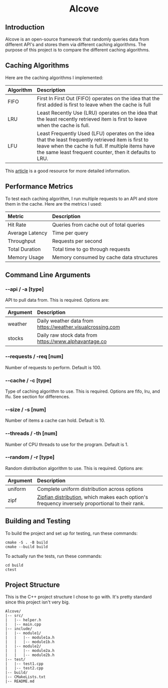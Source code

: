 <h1 style="text-align: center;">Alcove</h1>

## Introduction
Alcove is an open-source framework that randomly queries data from different API's and stores them via different caching algorithms. The purpose of this project is to compare the different caching algorithms.

## Caching Algorithms
Here are the caching algorithms I implemented:

| Algorithm | Description                                                                                                                                                                                                          |
|:----------|:---------------------------------------------------------------------------------------------------------------------------------------------------------------------------------------------------------------------|
| FIFO      | First In First Out (FIFO) operates on the idea that the first added is first to leave when the cache is full                                                                                                         |
| LRU       | Least Recently Use (LRU) operates on the idea that the least recently retrieved item is first to leave when the cache is full.                                                                                       |
| LFU       | Least Frequently Used (LFU) operates on the idea that the least frequently retrieved item is first to leave when the cache is full. If multiple items have the same least frequent counter, then it defaults to LRU. |

This [article](https://algocademy.com/blog/cache-algorithms-fifo-vs-lru-vs-lfu-a-comprehensive-guide/) is a good resource for more detailed information.

## Performance Metrics
To test each caching algorithm, I run multiple requests to an API and store them in the cache. Here are the metrics I used:

| Metric          | Description                              |
|:----------------|:-----------------------------------------|
| Hit Rate        | Queries from cache out of total queries  |
| Average Latency | Time per query                           |
| Throughput      | Requests per second                      |
| Total Duration  | Total time to go through requests        |
| Memory Usage    | Memory consumed by cache data structures |

## Command Line Arguments
### --api / -a [type]
API to pull data from. This is required. Options are:

| Argument | Description                                                |
|:---------|:-----------------------------------------------------------|
| weather  | Daily weather data from https://weather.visualcrossing.com |
| stocks   | Daily raw stock data from https://www.alphavantage.co      |

### --requests / -req [num]
Number of requests to perform. Default is 100.

### --cache / -c [type]
Type of caching algorithm to use. This is required. Options are fifo, lru, and lfu. See section for differences. 

### --size / -s [num]
Number of items a cache can hold. Default is 10.

### --threads / -th [num]
Number of CPU threads to use for the program. Default is 1.

### --random / -r [type]
Random distribution algorithm to use. This is required. Options are:

| Argument | Description                                                                                                                                   |
|:---------|:----------------------------------------------------------------------------------------------------------------------------------------------|
| uniform  | Complete uniform distribution across options                                                                                                  |
| zipf     | [Zipfian distribution](https://en.wikipedia.org/wiki/Zipf%27s_law), which makes each option's frequency inversely proportional to their rank. |

## Building and Testing
To build the project and set up for testing, run these commands:
``` 
cmake -S . -B build
cmake --build build
```

To actually run the tests, run these commands:
```
cd build
ctest
```

## Project Structure
This is the C++ project structure I chose to go with. It's pretty standard since this project isn't very big.
```
Alcove/
|-- src/
|   |-- helper.h
|   |-- main.cpp
|-- include/
|   |-- module1/
|   |   |-- module1a.h
|   |   |-- module1b.h
|   |-- module2/
|   |   |-- module2a.h
|   |   |-- module2b.h
|-- test/
|   |-- test1.cpp
|   |-- test2.cpp
|-- build/
|-- CMakeLists.txt
|-- README.md
```

